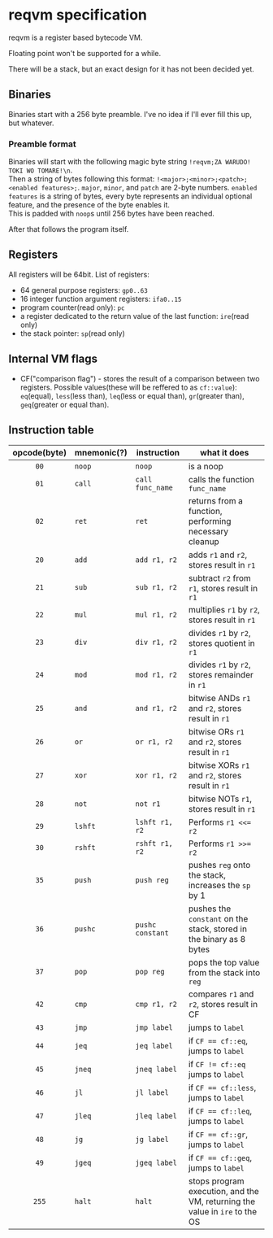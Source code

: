 # reqvm specification

reqvm is a register based bytecode VM.

Floating point won't be supported for a while.

There will be a stack, but an exact design for it has not been decided yet.

## Binaries

Binaries start with a 256 byte preamble. I've no idea if I'll ever fill this up, but whatever.

### Preamble format

Binaries will start with the following magic byte string `!reqvm;ZA WARUDO! TOKI WO TOMARE!\n`.  
Then a string of bytes following this format: `!<major>;<minor>;<patch>;<enabled features>;`. `major`, `minor`, and `patch` are 2-byte numbers. `enabled features` is a string of bytes, every byte represents an individual optional feature, and the presence of the byte enables it.  
This is padded with `noop`s until 256 bytes have been reached.

After that follows the program itself.

## Registers

All registers will be 64bit. List of registers:

* 64 general purpose registers: `gp0..63`
* 16 integer function argument registers: `ifa0..15`
* program counter(read only): `pc`
* a register dedicated to the return value of the last function: `ire`(read only)
* the stack pointer: `sp`(read only)

## Internal VM flags

* CF("comparison flag") - stores the result of a comparison between two registers. Possible values(these will be reffered to as `cf::value`): `eq`(equal), `less`(less than), `leq`(less or equal than), `gr`(greater than), `geq`(greater or equal than).

## Instruction table

| opcode(byte) | mnemonic(?) | instruction | what it does |
|:------:|----------|-------------|------------|
|   `00`   | `noop` | `noop` | is a noop |
|   `01`   | `call` | `call func_name` | calls the function `func_name` |
|   `02`   | `ret` | `ret` | returns from a function, performing necessary cleanup |
|   `20`   | `add` | `add r1, r2` | adds `r1` and `r2`, stores result in `r1`|
|   `21`   | `sub` | `sub r1, r2`| subtract `r2` from `r1`, stores result in `r1`|
|   `22`   | `mul` | `mul r1, r2` | multiplies `r1` by `r2`, stores result in `r1`|
|   `23`   | `div` | `div r1, r2` | divides `r1` by `r2`, stores quotient in `r1`|
|   `24`   | `mod` | `mod r1, r2` | divides `r1` by `r2`, stores remainder in `r1`|
|   `25`   | `and` | `and r1, r2` | bitwise ANDs `r1` and `r2`, stores result in `r1`|
|   `26`   | `or`  | `or r1, r2`  | bitwise ORs `r1` and `r2`, stores result in `r1`|
|   `27`   | `xor` | `xor r1, r2` | bitwise XORs `r1` and `r2`, stores result in `r1`|
|   `28`   | `not` | `not r1`     | bitwise NOTs `r1`, stores result in `r1`|
|   `29`   | `lshft` | `lshft r1, r2` | Performs `r1 <<= r2` |
|   `30`   | `rshft` | `rshft r1, r2` | Performs `r1 >>= r2` |
|   `35`   | `push` | `push reg`  | pushes `reg` onto the stack, increases the `sp` by 1|
|   `36`   | `pushc` | `pushc constant` | pushes the `constant` on the stack, stored in the binary as 8 bytes|
|   `37`   | `pop`   | `pop reg` | pops the top value from the stack into `reg`|
|   `42`   | `cmp` | `cmp r1, r2` | compares `r1` and `r2`, stores result in CF |
|   `43`   | `jmp` | `jmp label` | jumps to `label` |
|   `44`   | `jeq` | `jeq label` | if `CF == cf::eq`, jumps to `label` |
|   `45`   | `jneq` | `jneq label` | if `CF != cf::eq` jumps to `label` |
|   `46`   | `jl` | `jl label` | if `CF == cf::less`, jumps to `label` |
|   `47`   | `jleq` | `jleq label` | if `CF == cf::leq`, jumps to `label` |
|   `48`   | `jg` | `jg label` | if `CF == cf::gr`, jumps to `label` |
|   `49`   | `jgeq` | `jgeq label` | if `CF == cf::geq`, jumps to `label`
|   `255`  | `halt` | `halt` | stops program execution, and the VM, returning the value in `ire` to the OS |
